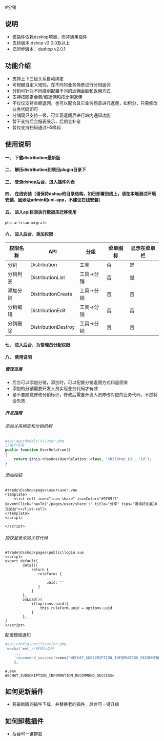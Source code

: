 #分销
## 说明
- 该插件依赖dsshop项目，而非通用插件
- 支持版本:dshop v2.0.0及以上
- 已同步版本：dsshop v2.0.1

## 功能介绍
- 支持上下三级关系自动绑定
- 可根据自定义规则，在不同的业务场景进行分销返佣
- 分销可针对不同级别配置不同的返佣金额和返佣方式
- 支持按固定金额/值返佣和按比例返佣
- 不仅仅支持金额返佣，也可以配合其它业务场景进行返佣，如积分，只需修改业务代码即可
- 分销现只支持一级，可实现返佣后进行站内通知功能
- 暂不支持后台报表展示，后期会补全
- 暂仅支持扫码通过H5唤起

## 使用说明
#### 一、 下载distribution最新版
#### 二、 解压distribution到项目plugin目录下
#### 三、 登录dshop后台，进入插件列表
#### 四、 在线安装（请保持dshop的目录结构，如已部署到线上，请在本地测试环境安装，因涉及admin和uni-app，不建议在线安装）
#### 五、 进入api目录执行数据库迁移使用

```
php artisan migrate
```
#### 六、 进入后台，添加权限

| **权限名称** | **API**             | **分组**   | **菜单图标** | **显示在菜单栏** |
| ------------ | ------------------- | ---------- | ------------ | ---------------- |
| 分销         | Distribution        | 工具       | 否           | 是               |
| 分销列表     | DistributionList    | 工具->分销 | 否           | 是               |
| 添加分销     | DistributionCreate  | 工具->分销 | 否           | 否               |
| 分销编辑     | DistributionEdit    | 工具->分销 | 否           | 否               |
| 分销删除     | DistributionDestroy | 工具->分销 | 否           | 否               |



#### 七、 进入后台，为管理员分配权限

#### 八、 使用说明

##### 管理员南

- 后台可以添加分销，添加时，可以配置分销返佣方式和返佣值
- 添加的分销需要开发人员实现业务代码才有效
- 请不要随意修改分销标识，修改后需要开发人员修改对应的业务代码，不然将会失效

##### 开发指南

###### 添加关系绑定和分销机制

```php
#api\app\Models\v1\User.php
//用户关系
public function UserRelation()
{
    return $this->hasOne(UserRelation::class, 'children_id', 'id');
}
```

###### 添加按钮

```vue
#trade\Dsshop\pages\user\user.vue
<template>
	<list-cell icon="icon-share" iconColor="#9789f7" @eventClick="navTo('/pages/user/share')" title="分享" tips="邀请好友赢10元奖励"></list-cell>
</template>
<script>

</script>
```

###### 授权登录添加关联代码

```vue
#trade\Dsshop\pages\public\login.vue
<script>
export default{
		data(){
			return {
               ruleForm: {
                   ...
                   uuid: ''
               } 
            }
        },
   	 	onLoad(){
			if(options.uuid){
				this.ruleForm.uuid = options.uuid
			}
		},
}
</script>
```

配置模板通知

```php
#api\config\notification.php
'wechat'=>[ //微信公众号
    ...
    'recommend_success'=>env('WECHAT_SUBSCRIPTION_INFORMATION_RECOMMEND_SUCCESS',''),  //	推荐会员成功提醒
    ],
```

```shell
#.env
WECHAT_SUBSCRIPTION_INFORMATION_RECOMMEND_SUCCESS=
```



## 如何更新插件
- 将最新版的插件下载，并替换老的插件，后台可一键升级
## 如何卸载插件
- 后台可一键卸载
